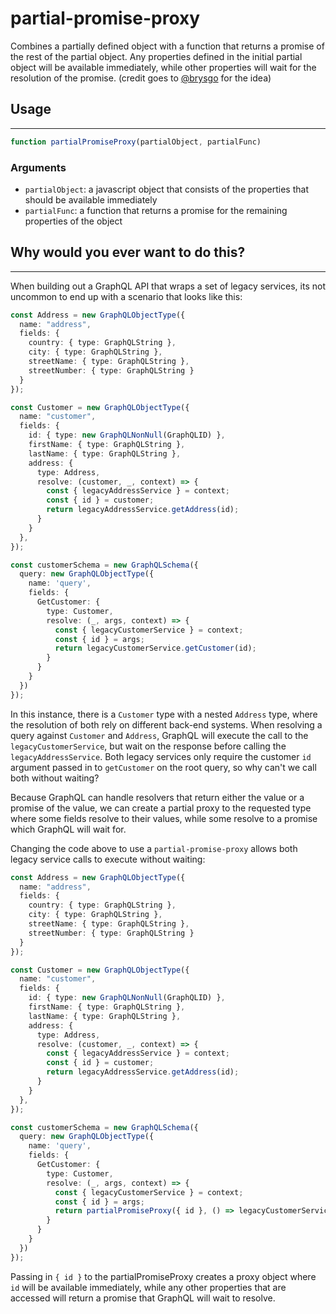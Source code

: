 # partial-promise-proxy

Combines a partially defined object with a function that returns a promise of the rest of the partial object. Any properties defined in the initial partial object will be available immediately, while other properties will wait for the resolution of the promise. (credit goes to [@brysgo](https://github.com/brysgo) for the idea)

## Usage
---
```typescript
function partialPromiseProxy(partialObject, partialFunc)
```
### Arguments
- `partialObject`: a javascript object that consists of the properties that should be available immediately
- `partialFunc`: a function that returns a promise for the remaining properties of the object
## Why would you ever want to do this?
---
When building out a GraphQL API that wraps a set of legacy services, its not uncommon to end up with a scenario that looks like this:
```typescript
const Address = new GraphQLObjectType({
  name: "address",
  fields: {
    country: { type: GraphQLString },
    city: { type: GraphQLString },
    streetName: { type: GraphQLString },
    streetNumber: { type: GraphQLString }
  }
});

const Customer = new GraphQLObjectType({
  name: "customer",
  fields: {
    id: { type: new GraphQLNonNull(GraphQLID) },
    firstName: { type: GraphQLString },
    lastName: { type: GraphQLString },
    address: { 
      type: Address,
      resolve: (customer, _, context) => {
        const { legacyAddressService } = context;
        const { id } = customer;
        return legacyAddressService.getAddress(id);
      } 
    }
  },
});

const customerSchema = new GraphQLSchema({
  query: new GraphQLObjectType({
    name: 'query',
    fields: {
      GetCustomer: {
        type: Customer,
        resolve: (_, args, context) => {
          const { legacyCustomerService } = context;
          const { id } = args;
          return legacyCustomerService.getCustomer(id);
        }
      }
    }
  })
});
```
In this instance, there is a `Customer` type with a nested `Address` type, where the resolution of both rely on different back-end systems. When resolving a query against `Customer` and `Address`, GraphQL will execute the call to the `legacyCustomerService`, but wait on the response before calling the `legacyAddressService`. Both legacy services only require the customer `id` argument passed in to `getCustomer` on the root query, so why can't we call both without waiting?

Because GraphQL can handle resolvers that return either the value or a promise of the value, we can create a partial proxy to the requested type where some fields resolve to their values, while some resolve to a promise which GraphQL will wait for. 

Changing the code above to use a `partial-promise-proxy` allows both legacy service calls to execute without waiting:
```typescript
const Address = new GraphQLObjectType({
  name: "address",
  fields: {
    country: { type: GraphQLString },
    city: { type: GraphQLString },
    streetName: { type: GraphQLString },
    streetNumber: { type: GraphQLString }
  }
});

const Customer = new GraphQLObjectType({
  name: "customer",
  fields: {
    id: { type: new GraphQLNonNull(GraphQLID) },
    firstName: { type: GraphQLString },
    lastName: { type: GraphQLString },
    address: { 
      type: Address,
      resolve: (customer, _, context) => {
        const { legacyAddressService } = context;
        const { id } = customer;
        return legacyAddressService.getAddress(id);
      } 
    }
  },
});

const customerSchema = new GraphQLSchema({
  query: new GraphQLObjectType({
    name: 'query',
    fields: {
      GetCustomer: {
        type: Customer,
        resolve: (_, args, context) => {
          const { legacyCustomerService } = context;
          const { id } = args;
          return partialPromiseProxy({ id }, () => legacyCustomerService.getCustomer(id)); // <-- wrap the promise in a partial proxy
        }
      }
    }
  })
});
```

Passing in `{ id }` to the partialPromiseProxy creates a proxy object where `id` will be available immediately, while any other properties that are accessed will return a promise that GraphQL will wait to resolve. 